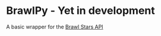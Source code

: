 # BrawlPy - Yet in development
A basic wrapper for the [Brawl Stars API](https://developer.brawlstars.com/#/)